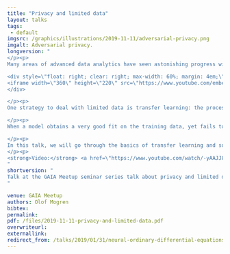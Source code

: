 ```yaml
---
title: "Privacy and limited data"
layout: talks
tags:
 - default
imgsrc: /graphics/illustrations/2019-11-11/adversarial-privacy.png
imgalt: Adversarial privacy.
longversion: "
</p><p>
Many areas of advanced data analytics have seen astonishing progress with deep learning. Deep neural networks now power systems that excel in image processing, playing ancient board-games, and interpreting natural language. These networks have a high learning capacity, but they require large amounts of training data to come to their full potential. What choices do we have when the required amounts of data can not be met? And how do we ensure privacy for individuals that may be part of the datasets that underlie our conclusions?

<div style=\"float: right; clear: right; max-width: 60%; margin: 4em;\" />
<iframe width=\"360\" height=\"220\" src=\"https://www.youtube.com/embed/-yAAJJ84cwU\" frameborder=\"0\" allow=\"accelerometer; autoplay; clipboard-write; encrypted-media; gyroscope; picture-in-picture\" allowfullscreen></iframe>
</div>

</p><p>
One strategy to deal with limited data is transfer learning: the process of training a model in two stages: first using a large generic dataset, and then on data from the target domain where the model will later be used and evaluated. For instance, you may pre-train a model for classification on a large and easily available dataset such as Imagenet, and then perform the fine-tuning on a different dataset, or even on a different task such as semantic segmentation. For convolutional neural networks in computer vision applications, this kind of initialization has been successfully employed for years, and similar approaches have now started to emerge for applications in natural language processing. The Transformer-based architectures such as BERT and GPT-2 can now be trained in similar ways for language applications.

</p><p>
When a model obtains a very good fit on the training data, yet fails to generalize to unseen test data, is an issue referred to as overfitting. Interestingly enough, this is closely linked to the issue of privacy. Special care needs to be taken about both, especially when using datasets of limited size. When a model fails to generalize due to overfitting, it also starts to memorize information that is specific to the training data. For sensitive applications, this may be information that we'd like the model not to expose. Limiting overfitting can lead to improving privacy but this neat side-effect may not be enough in practice. Ensuring privacy may also be approached using mechanisms such as particular ensemble setups or adversarial learning.

</p><p>
In this talk, we will go through the basics of transfer learning and some issues of data privacy with some possible remedies, illustrated with examples from the AI research at RISE Research Institutes of Sweden.
</p><p>
<strong>Video:</strong> <a href=\"https://www.youtube.com/watch/-yAAJJ84cwU\">Youtube</a>
"
shortversion: "
Talk at the GAIA Meetup seminar series talk about privacy and limited data.
"

venue: GAIA Meetup
authors: Olof Mogren
bibtex: 
permalink:
pdf: /files/2019-11-11-privacy-and-limited-data.pdf
overwriteurl: 
externallink: 
redirect_from: /talks/2019/01/31/neural-ordinary-differential-equations.html
---
```


